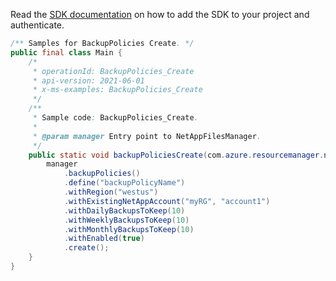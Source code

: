 Read the [SDK documentation](https://github.com/Azure/azure-sdk-for-java/blob/azure-resourcemanager-netapp_1.0.0-beta.5/sdk/netapp/azure-resourcemanager-netapp/README.md) on how to add the SDK to your project and authenticate.

```java
/** Samples for BackupPolicies Create. */
public final class Main {
    /*
     * operationId: BackupPolicies_Create
     * api-version: 2021-06-01
     * x-ms-examples: BackupPolicies_Create
     */
    /**
     * Sample code: BackupPolicies_Create.
     *
     * @param manager Entry point to NetAppFilesManager.
     */
    public static void backupPoliciesCreate(com.azure.resourcemanager.netapp.NetAppFilesManager manager) {
        manager
            .backupPolicies()
            .define("backupPolicyName")
            .withRegion("westus")
            .withExistingNetAppAccount("myRG", "account1")
            .withDailyBackupsToKeep(10)
            .withWeeklyBackupsToKeep(10)
            .withMonthlyBackupsToKeep(10)
            .withEnabled(true)
            .create();
    }
}
```
